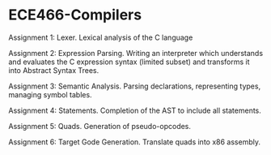 # ECE466-Compilers

Assignment 1: Lexer. Lexical analysis of the C language

Assignment 2: Expression Parsing.  Writing an interpreter which understands and evaluates the C expression syntax (limited subset) and transforms it into Abstract Syntax Trees.

Assignment 3: Semantic Analysis.  Parsing declarations, representing types, managing symbol tables.

Assignment 4: Statements.  Completion of the AST to include all statements.

Assignment 5: Quads.  Generation of pseudo-opcodes.

Assignment 6: Target Gode Generation.  Translate quads into x86 assembly.
